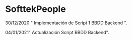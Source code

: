 # SofttekPeople

30/12/2020 " Implementación de Script 1 BBDD  Backend ".

04/01/2021" Actualización Script BBDD Backend".

